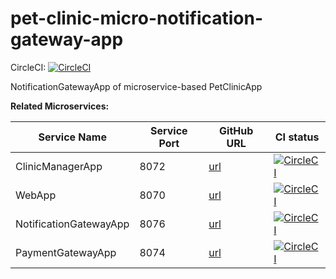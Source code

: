 # pet-clinic-micro-notification-gateway-app
CircleCI: [![CircleCI](https://circleci.com/gh/piotrek19/pet-clinic-micro-notification-gateway-app.svg?style=svg)](https://circleci.com/gh/piotrek19/pet-clinic-micro-notification-gateway-app)

NotificationGatewayApp of microservice-based PetClinicApp

**Related Microservices:**

| Service Name  | Service Port | GitHub URL | CI status |
|---|---|---|---|
| ClinicManagerApp | 8072 | [url](https://github.com/piotrek19/pet-clinic-micro-clinic-manager-app) | [![CircleCI](https://circleci.com/gh/piotrek19/pet-clinic-micro-clinic-manager-app.svg?style=svg)](https://circleci.com/gh/piotrek19/pet-clinic-micro-clinic-manager-app) |
| WebApp | 8070 | [url](https://github.com/piotrek19/pet-clinic-micro-web-app) | [![CircleCI](https://circleci.com/gh/piotrek19/pet-clinic-micro-web-app.svg?style=svg)](https://circleci.com/gh/piotrek19/pet-clinic-micro-web-app) |
| NotificationGatewayApp | 8076 | [url](https://github.com/piotrek19/pet-clinic-micro-notification-gateway-app) | [![CircleCI](https://circleci.com/gh/piotrek19/pet-clinic-micro-notification-gateway-app.svg?style=svg)](https://circleci.com/gh/piotrek19/pet-clinic-micro-notification-gateway-app) |
| PaymentGatewayApp | 8074 | [url](https://github.com/piotrek19/pet-clinic-micro-payment-gateway-app) | [![CircleCI](https://circleci.com/gh/piotrek19/pet-clinic-micro-payment-gateway-app.svg?style=svg)](https://circleci.com/gh/piotrek19/pet-clinic-micro-payment-gateway-app) |
